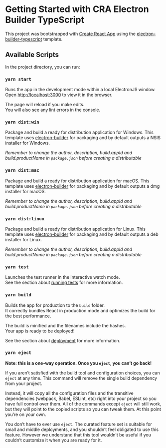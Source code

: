 # Getting Started with CRA Electron Builder TypeScript

This project was bootstrapped with [Create React App](https://github.com/facebook/create-react-app) using the [electron-builder-typescript](https://www.npmjs.com/package/cra-template-electron-builder-typescript) template.

## Available Scripts

In the project directory, you can run:

### `yarn start`

Runs the app in the development mode within a local ElectronJS window.\
Open [http://localhost:3000](http://localhost:3000) to view it in the browser.

The page will reload if you make edits.\
You will also see any lint errors in the console.

### `yarn dist:win`

Package and build a ready for distribution application for Windows. This template uses [electron-builder](https://www.electron.build/) for packaging and by default outputs a NSIS installer for Windows.

_Remember to change the author, description, build.appId and build.productName in `package.json` before creating a distributable_

### `yarn dist:mac`

Package and build a ready for distribution application for macOS. This template uses [electron-builder](https://www.electron.build/) for packaging and by default outputs a dmg installer for macOS.

_Remember to change the author, description, build.appId and build.productName in `package.json` before creating a distributable_

### `yarn dist:linux`

Package and build a ready for distribution application for Linux. This template uses [electron-builder](https://www.electron.build/) for packaging and by default outputs a deb installer for Linux.

_Remember to change the author, description, build.appId and build.productName in `package.json` before creating a distributable_

### `yarn test`

Launches the test runner in the interactive watch mode.\
See the section about [running tests](https://facebook.github.io/create-react-app/docs/running-tests) for more information.

### `yarn build`

Builds the app for production to the `build` folder.\
It correctly bundles React in production mode and optimizes the build for the best performance.

The build is minified and the filenames include the hashes.\
Your app is ready to be deployed!

See the section about [deployment](https://facebook.github.io/create-react-app/docs/deployment) for more information.

### `yarn eject`

**Note: this is a one-way operation. Once you `eject`, you can’t go back!**

If you aren’t satisfied with the build tool and configuration choices, you can `eject` at any time. This command will remove the single build dependency from your project.

Instead, it will copy all the configuration files and the transitive dependencies (webpack, Babel, ESLint, etc) right into your project so you have full control over them. All of the commands except `eject` will still work, but they will point to the copied scripts so you can tweak them. At this point you’re on your own.

You don’t have to ever use `eject`. The curated feature set is suitable for small and middle deployments, and you shouldn’t feel obligated to use this feature. However we understand that this tool wouldn’t be useful if you couldn’t customize it when you are ready for it.
